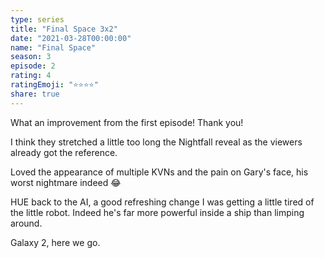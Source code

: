 ```yaml
---
type: series
title: "Final Space 3x2"
date: "2021-03-28T00:00:00"
name: "Final Space"
season: 3
episode: 2
rating: 4
ratingEmoji: "⭐️⭐️⭐️⭐️"
share: true
---
```


What an improvement from the first episode! Thank you!

I think they stretched a little too long the Nightfall reveal as the viewers already got the reference.

Loved the appearance of multiple KVNs and the pain on Gary's face, his worst nightmare indeed 😂

HUE back to the AI, a good refreshing change I was getting a little tired of the little robot. Indeed he's far more powerful inside a ship than limping around.

Galaxy 2, here we go.
